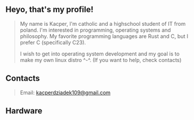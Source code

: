 ## Heyo, that's my profile!

> My name is Kacper,
> I'm catholic and a highschool student of IT from poland. I'm interested in programming, operating systems and philosophy. My favorite programming languages are Rust and C, but I prefer C (specifically C23).
> 
> I wish to get into operating system development and my goal is to make my own linux distro ^-^. (If you want to help, check contacts)

## Contacts
> Email: <kacperdziadek109@gmail.com>

## Hardware
```
